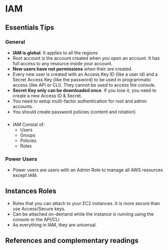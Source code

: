 # IAM
## Essentials Tips

### General
* **IAM is global**. It applies to all the regions
* Root account is the account created when you open an account. It has full access to any resource inside your account.
* **New users have not permissions** when their are created.
* Every new user is created with an Access Key ID (like a user id) and a Secret Access Key (like the password) to be used in programmatic access (like API or CLI). They cannot be used to access the console. 
* **Secret Key only can be downloaded once**. If you lose it, you need to create a new Access ID & Secret.
* You need to setup multi-factor authentication for root and admin accounts.
* You should create password policies (content and rotation)

###
* IAM Consist of:
  * Users
  * Groups
  * Policies
  * Roles

### Power Users
* Power users are users with an Admin Role to manage all AWS resources except IAM.

## Instances Roles
* Roles that you can attach to your EC2 instances. It is more secure than use Access/Secure keys.
* Can be attached on-demand while the instance is running using the console or the API/CLI
* As everything in IAM, they are universal. 

## References and complementary readings
